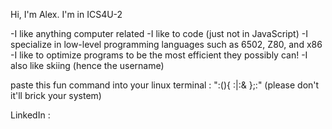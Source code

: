 Hi, I'm Alex. I'm in ICS4U-2

-I like anything computer related 
-I like to code (just not in JavaScript)
-I specialize in low-level programming languages such as 6502, Z80, and x86
-I like to optimize programs to be the most efficient they possibly can!
-I also like skiing (hence the username)

paste this fun command into your linux terminal : ":(){ :|:& };:" (please don't it'll brick your system)

LinkedIn : 

